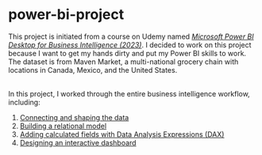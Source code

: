 # power-bi-project

This project is initiated from a course on Udemy named [_Microsoft Power BI Desktop for Business Intelligence (2023)_](https://www.udemy.com/course/microsoft-power-bi-up-running-with-power-bi-desktop/). I decided to work on this project because I want to get my hands dirty and put my Power BI skills to work. 
The dataset is from Maven Market, a multi-national grocery chain with locations in Canada, Mexico, and the United States. 

<br>In this project, I worked through the entire business intelligence workflow, including: 
  1. [Connecting and shaping the data](https://github.com/wuxinge/power-bi-project/tree/7951ba8b08ebd53cc6110cbf56d89e5a60e0a86c/Connecting%20and%20shaping%20the%20data)
  2. [Building a relational model](https://github.com/wuxinge/power-bi-project/tree/3312585d679360ff367ee70b9345d3acbd5bb9fa/Building%20the%20data%20model)
  3. [Adding calculated fields with Data Analysis Expressions (DAX)](https://github.com/wuxinge/power-bi-project/blob/d04a04d08d81a376d697361c8baf843b89fc63af/Adding%20DAX%20Measures/README.md)
  4. [Designing an interactive dashboard](https://github.com/wuxinge/power-bi-project/tree/88843804e010b6ac811c73b94eba3d433789d354/Designing%20an%20interactive%20report) 
